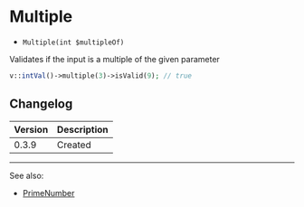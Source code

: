 # Multiple

- `Multiple(int $multipleOf)`

Validates if the input is a multiple of the given parameter

```php
v::intVal()->multiple(3)->isValid(9); // true
```

## Changelog

Version | Description
--------|-------------
  0.3.9 | Created

***
See also:

- [PrimeNumber](PrimeNumber.md)
